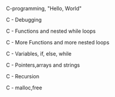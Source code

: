 C-programming, "Hello, World"

C - Debugging

C - Functions and nested while loops

C - More Functions and more nested loops

C - Variables, if, else, while

C - Pointers,arrays and strings

C - Recursion

C - malloc,free
